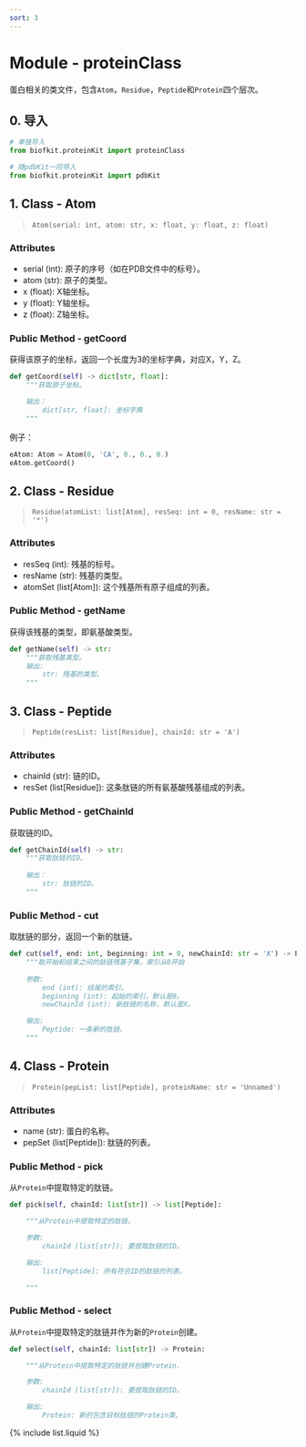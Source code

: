 ```yaml
---
sort: 3
---
```


# Module - proteinClass

蛋白相关的类文件，包含`Atom`，`Residue`，`Peptide`和`Protein`四个层次。

## 0. 导入
```python
# 单独导入
from biofkit.proteinKit import proteinClass

# 随pdbKit一同导入
from biofkit.proteinKit import pdbKit
```

## 1. Class - Atom

> `Atom(serial: int, atom: str, x: float, y: float, z: float)`

### Attributes
* serial (int): 原子的序号（如在PDB文件中的标号）。
* atom (str): 原子的类型。
* x (float): X轴坐标。
* y (float): Y轴坐标。
* z (float): Z轴坐标。

### Public Method - getCoord
获得该原子的坐标，返回一个长度为3的坐标字典，对应X，Y，Z。
```python
def getCoord(self) -> dict[str, float]:
	"""获取原子坐标。

	输出：
		dict[str, float]: 坐标字典
	"""
```
例子：
```python
eAtom: Atom = Atom(0, 'CA', 0., 0., 0.)
eAtom.getCoord()
```

## 2. Class - Residue

> `Residue(atomList: list[Atom], resSeq: int = 0, resName: str = '*')`

### Attributes
* resSeq (int): 残基的标号。
* resName (str): 残基的类型。
* atomSet (list[Atom]): 这个残基所有原子组成的列表。

### Public Method - getName
获得该残基的类型，即氨基酸类型。
```python
def getName(self) -> str:
	"""获取残基类型。
	输出:
		str: 残基的类型。
	"""
```

## 3. Class - Peptide

> `Peptide(resList: list[Residue], chainId: str = 'A')`

### Attributes
* chainId (str): 链的ID。
* resSet (list[Residue]): 这条肽链的所有氨基酸残基组成的列表。

### Public Method - getChainId
获取链的ID。
```python
def getChainId(self) -> str:
	"""获取肽链的ID。
	
	输出：
		str: 肽链的ID。
	"""
```

### Public Method - cut
取肽链的部分，返回一个新的肽链。
```python
def cut(self, end: int, beginning: int = 0, newChainId: str = 'X') -> Peptide:
	"""取开始和结束之间的肽链残基子集，索引从0开始
	
    参数:
        end (int): 结尾的索引。
        beginning (int): 起始的索引，默认是0。
        newChainId (int): 新肽链的名称，默认是X。

	输出:
		Peptide: 一条新的肽链。
	"""
```

## 4. Class - Protein

> `Protein(pepList: list[Peptide], proteinName: str = 'Unnamed')`

### Attributes
* name (str): 蛋白的名称。
* pepSet (list[Peptide]): 肽链的列表。

### Public Method - pick
从`Protein`中提取特定的肽链。
```python
def pick(self, chainId: list[str]) -> list[Peptide]:

	"""从Protein中提取特定的肽链。

	参数:
		chainId (list[str]): 要提取肽链的ID。

	输出:
		list[Peptide]: 所有符合ID的肽链的列表。

	"""
```

### Public Method - select
从`Protein`中提取特定的肽链并作为新的`Protein`创建。
```python
def select(self, chainId: list[str]) -> Protein:

	"""从Protein中提取特定的肽链并创建Protein.

	参数:
		chainId (list[str]): 要提取肽链的ID。

	输出:
		Protein: 新的包含目标肽链的Protein类。
```

{% include list.liquid %}
